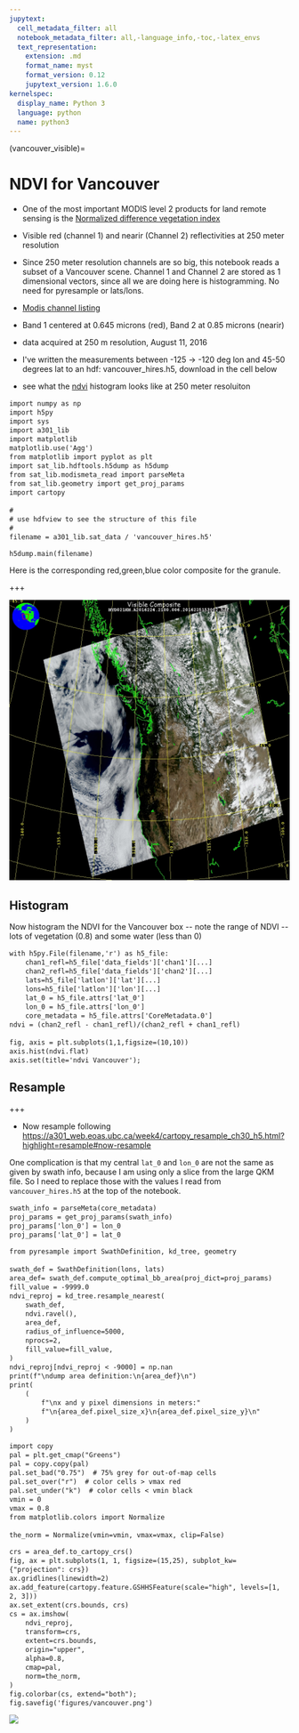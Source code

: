 ```yaml
---
jupytext:
  cell_metadata_filter: all
  notebook_metadata_filter: all,-language_info,-toc,-latex_envs
  text_representation:
    extension: .md
    format_name: myst
    format_version: 0.12
    jupytext_version: 1.6.0
kernelspec:
  display_name: Python 3
  language: python
  name: python3
---
```


(vancouver_visible)=
# NDVI for Vancouver

* One of the most important MODIS level 2 products for land remote sensing is the
  [Normalized difference vegetation index](https://en.wikipedia.org/wiki/Normalized_Difference_Vegetation_Index)

* Visible red (channel 1) and nearir (Channel 2) reflectivities at 250 meter resolution

* Since 250 meter resolution channels are so big, this notebook reads a subset
  of a Vancouver scene.  Channel 1 and Channel 2 are stored as 1 dimensional vectors,
  since all we are doing here is histogramming.  No need for pyresample or lats/lons.

* [Modis channel listing](https://modis.gsfc.nasa.gov/about/specifications.php)

* Band 1 centered at 0.645 microns (red), Band 2 at 0.85 microns (nearir)

* data acquired at 250 m resolution, August 11, 2016

* I've written the measurements between -125 -> -120 deg lon and 45-50 degrees lat to
  an hdf:  vancouver_hires.h5, download in the cell below

* see what the  [ndvi](https://en.wikipedia.org/wiki/Normalized_Difference_Vegetation_Index) histogram looks like at 250 meter resoluiton

```{code-cell}
import numpy as np
import h5py
import sys
import a301_lib
import matplotlib
matplotlib.use('Agg')
from matplotlib import pyplot as plt
import sat_lib.hdftools.h5dump as h5dump
from sat_lib.modismeta_read import parseMeta
from sat_lib.geometry import get_proj_params
import cartopy

#
# use hdfview to see the structure of this file
#
filename = a301_lib.sat_data / 'vancouver_hires.h5'
```

```{code-cell}
h5dump.main(filename)
```

Here is the corresponding red,green,blue color composite for the granule.

+++

<img src='figures/MYBRGB.A2016224.2100.006.2016237025650.jpg' width='600px' >

## Histogram

Now histogram the NDVI for the Vancouver box -- note the range of NDVI -- lots of vegetation (0.8) and some water (less than 0)

```{code-cell}
with h5py.File(filename,'r') as h5_file:
    chan1_refl=h5_file['data_fields']['chan1'][...]
    chan2_refl=h5_file['data_fields']['chan2'][...]
    lats=h5_file['latlon']['lat'][...]
    lons=h5_file['latlon']['lon'][...]
    lat_0 = h5_file.attrs['lat_0']
    lon_0 = h5_file.attrs['lon_0']
    core_metadata = h5_file.attrs['CoreMetadata.0']
ndvi = (chan2_refl - chan1_refl)/(chan2_refl + chan1_refl)

fig, axis = plt.subplots(1,1,figsize=(10,10))
axis.hist(ndvi.flat)
axis.set(title='ndvi Vancouver');
```

## Resample


+++

* Now resample following https://a301_web.eoas.ubc.ca/week4/cartopy_resample_ch30_h5.html?highlight=resample#now-resample

One complication is that my central `lat_0` and `lon_0` are not the same as given by swath info,
because I am using only a slice from the large QKM file.  So I need to replace those
with the values I read from `vancouver_hires.h5` at the top of the notebook.

```{code-cell}
swath_info = parseMeta(core_metadata)
proj_params = get_proj_params(swath_info)
proj_params['lon_0'] = lon_0
proj_params['lat_0'] = lat_0
```

```{code-cell}
from pyresample import SwathDefinition, kd_tree, geometry

swath_def = SwathDefinition(lons, lats)
area_def= swath_def.compute_optimal_bb_area(proj_dict=proj_params)
fill_value = -9999.0
ndvi_reproj = kd_tree.resample_nearest(
    swath_def,
    ndvi.ravel(),
    area_def,
    radius_of_influence=5000,
    nprocs=2,
    fill_value=fill_value,
)
ndvi_reproj[ndvi_reproj < -9000] = np.nan
print(f"\ndump area definition:\n{area_def}\n")
print(
    (
        f"\nx and y pixel dimensions in meters:"
        f"\n{area_def.pixel_size_x}\n{area_def.pixel_size_y}\n"
    )
)
```

```{code-cell}
import copy
pal = plt.get_cmap("Greens")
pal = copy.copy(pal)
pal.set_bad("0.75")  # 75% grey for out-of-map cells
pal.set_over("r")  # color cells > vmax red
pal.set_under("k")  # color cells < vmin black
vmin = 0
vmax = 0.8
from matplotlib.colors import Normalize

the_norm = Normalize(vmin=vmin, vmax=vmax, clip=False)
```

```{code-cell}
crs = area_def.to_cartopy_crs()
fig, ax = plt.subplots(1, 1, figsize=(15,25), subplot_kw={"projection": crs})
ax.gridlines(linewidth=2)
ax.add_feature(cartopy.feature.GSHHSFeature(scale="high", levels=[1, 2, 3]))
ax.set_extent(crs.bounds, crs)
cs = ax.imshow(
    ndvi_reproj,
    transform=crs,
    extent=crs.bounds,
    origin="upper",
    alpha=0.8,
    cmap=pal,
    norm=the_norm,
)
fig.colorbar(cs, extend="both");
fig.savefig('figures/vancouver.png')
```
<img src='figures/vancouver.png'>

